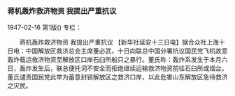### 蒋机轰炸救济物资  我提出严重抗议

1947-02-16
第1版()
专栏：

　　蒋机轰炸救济物资
    我提出严重抗议
    【新华社延安十三日电】据合众社上海十日电：中国解放区救济总会主席董必武，十日向联总中国分署抗议国民党飞机故意轰炸载运救济物资至解放区口岸石臼所船只之暴行。董氏称：轰炸系发生于本月六日，轰炸发生后，联总便托词不安全而拒绝继续运输救济物资前往石臼所或烟台。董氏谴责国民党此举为蓄意封锁解放区之救济口岸，以此危害山东解放区急待救济之灾民。
